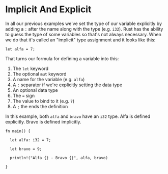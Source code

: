 # Implicit And Explicit

In all our previous examples we've set the
type of our variable explicitly by adding
a `:` after the name along with the type
(e.g. `i32`). Rust has the ability to
guess the type of some variables so
that's not always necessary. When we do
that it's called an "implicit" type
assignment and it looks like this:

```rust, noplayground
let alfa = 7;
```

That turns our formula for defining
a variable into this:

1. The `let` keyword
2. The optional `mut` keyword
3. A name for the variable (e.g. `alfa`)
4. A `:` separator if we're explicitly setting the data type
5. An optional data type
6. The `=` sign
7. The value to bind to it (e.g. `7`)
8. A `;` the ends the definition

In this example, both `alfa` and `bravo`
have an `i32` type. Alfa is defined
explicitly. Bravo is defined implicitly.

```rust, noplayground, EXAMPLE1
fn main() {

  let alfa: i32 = 7;

  let bravo = 9;

  println!("Alfa {} - Bravo {}", alfa, bravo)

}
```

```rust, editable, CODE1

```
